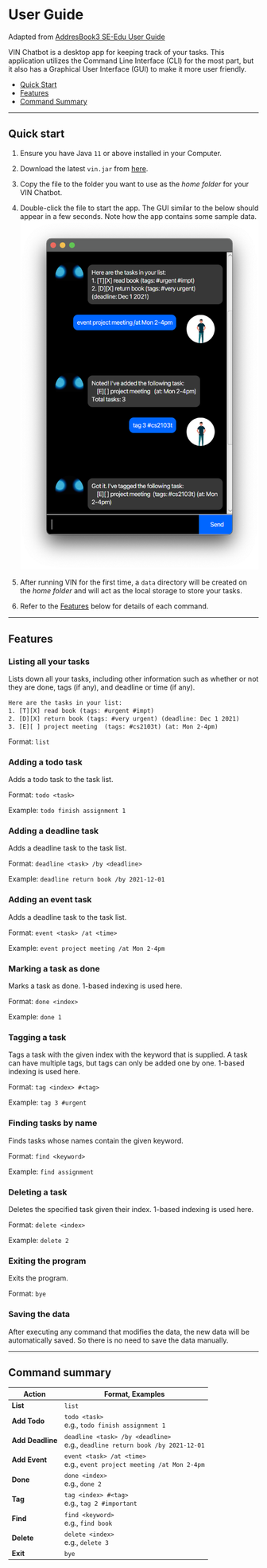 # User Guide
Adapted from [AddresBook3 SE-Edu User Guide](https://se-education.org/addressbook-level3/UserGuide.html#quick-start)

VIN Chatbot is a desktop app for keeping track of your tasks. This application utilizes the Command Line Interface (CLI) for the most part, but it also  has a Graphical User Interface (GUI) to make it more user friendly.

* [Quick Start](#quick-start)
* [Features](#features)
* [Command Summary](#command-summary)

--------------------------------------------------------------------------------------------------------------------

## Quick start

1. Ensure you have Java `11` or above installed in your Computer.

1. Download the latest `vin.jar` from [here](https://github.com/kevinmingtarja/ip/releases).

1. Copy the file to the folder you want to use as the _home folder_ for your VIN Chatbot.

1. Double-click the file to start the app. The GUI similar to the below should appear in a few seconds. Note how the app contains some sample data.<br>
   ![Ui](Ui.png)

1. After running VIN for the first time, a `data` directory will be created on the _home folder_ and will act as the local storage to store your tasks.

1. Refer to the [Features](#features) below for details of each command.

--------------------------------------------------------------------------------------------------------------------

## Features

### Listing all your tasks

Lists down all your tasks, including other information such as whether or not they are done, tags (if any), and deadline or time (if any).

```
Here are the tasks in your list:
1. [T][X] read book (tags: #urgent #impt)
2. [D][X] return book (tags: #very urgent) (deadline: Dec 1 2021)
3. [E][ ] project meeting  (tags: #cs2103t) (at: Mon 2-4pm)
```

Format: `list`


### Adding a todo task

Adds a todo task to the task list.

Format: `todo <task>`

Example: `todo finish assignment 1`


### Adding a deadline task

Adds a deadline task to the task list.

Format: `deadline <task> /by <deadline>`

Example: `deadline return book /by 2021-12-01`


### Adding an event task

Adds a deadline task to the task list.

Format: `event <task> /at <time>`

Example: `event project meeting /at Mon 2-4pm`


### Marking a task as done

Marks a task as done. 1-based indexing is used here.

Format: `done <index>`

Example: `done 1`


### Tagging a task

Tags a task with the given index with the keyword that is supplied. A task can have multiple tags, but tags can only be added one by one. 1-based indexing is used here.

Format: `tag <index> #<tag>`

Example: `tag 3 #urgent`


### Finding tasks by name

Finds tasks whose names contain the given keyword.

Format: `find <keyword>`

Example: `find assignment`


### Deleting a task

Deletes the specified task given their index. 1-based indexing is used here.

Format: `delete <index>`

Example: `delete 2`


### Exiting the program

Exits the program.

Format: `bye`


### Saving the data

After executing any command that modifies the data, the new data will be automatically saved. So there is no need to save the data manually.

--------------------------------------------------------------------------------------------------------------------

## Command summary

Action | Format, Examples
--------|------------------
**List** | `list`
**Add Todo** | `todo <task>` <br> e.g., `todo finish assignment 1`
**Add Deadline** | `deadline <task> /by <deadline>` <br> e.g., `deadline return book /by 2021-12-01`
**Add Event** | `event <task> /at <time>` <br> e.g., `event project meeting /at Mon 2-4pm`
**Done** | `done <index>`<br> e.g., `done 2`
**Tag** | `tag <index> #<tag>`<br> e.g., `tag 2 #important`
**Find** | `find <keyword>`<br> e.g., `find book`
**Delete** | `delete <index>`<br> e.g., `delete 3`
**Exit** | `bye`
